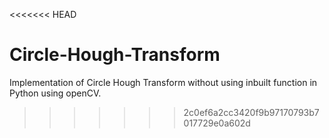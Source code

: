 <<<<<<< HEAD

# Circle-Hough-Transform
Implementation of Circle Hough Transform without using inbuilt function in Python using openCV.
>>>>>>> 2c0ef6a2cc3420f9b97170793b7017729e0a602d
